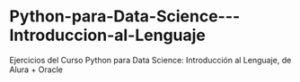 # Python-para-Data-Science---Introduccion-al-Lenguaje
Ejercicios del Curso Python para Data Science: Introducción al Lenguaje, de Alura + Oracle
